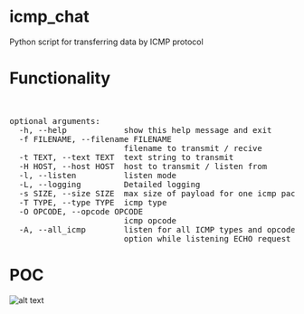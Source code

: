 # icmp_chat
Python script for transferring data by ICMP protocol

# Functionality
<pre> 

optional arguments:
  -h, --help            show this help message and exit
  -f FILENAME, --filename FILENAME
                        filename to transmit / recive
  -t TEXT, --text TEXT  text string to transmit
  -H HOST, --host HOST  host to transmit / listen from
  -l, --listen          listen mode
  -L, --logging         Detailed logging
  -s SIZE, --size SIZE  max size of payload for one icmp packet
  -T TYPE, --type TYPE  icmp type
  -O OPCODE, --opcode OPCODE
                        icmp opcode
  -A, --all_icmp        listen for all ICMP types and opcodes. Do not use this
                        option while listening ECHO request
</pre>

# POC
![alt text](https://github.com/abletsoff/icmp_chat/blob/main/PoC.png?raw=true)
